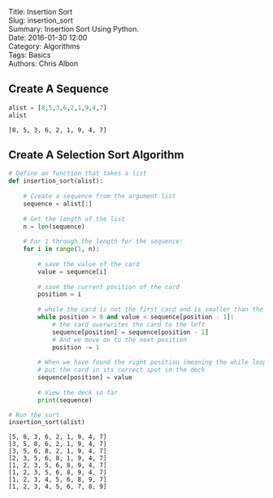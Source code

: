 Title: Insertion Sort  
Slug: insertion_sort  
Summary: Insertion Sort Using Python.  
Date: 2016-01-30 12:00  
Category: Algorithms  
Tags: Basics  
Authors: Chris Albon  

## Create A Sequence


```python
alist = [8,5,3,6,2,1,9,4,7]
alist
```




    [8, 5, 3, 6, 2, 1, 9, 4, 7]



## Create A Selection Sort Algorithm


```python
# Define an function that takes a list
def insertion_sort(alist):
    
    # Create a sequence from the argument list
    sequence = alist[:]
    
    # Get the length of the list
    n = len(sequence)
    
    # For 1 through the length for the sequence:
    for i in range(1, n):
        
        # save the value of the card
        value = sequence[i]
        
        # save the current position of the card
        position = i
        
        # while the card is not the first card and is smaller than the card to it's left:
        while position > 0 and value < sequence[position - 1]:
            # the card overwrites the card to the left
            sequence[position] = sequence[position - 1]
            # And we move on to the next position
            position -= 1
            
        # When we have found the right position (meaning the while loop is false)
        # put the card in its correct spot in the deck
        sequence[position] = value
        
        # View the deck so far
        print(sequence)
```


```python
# Run the sort
insertion_sort(alist)
```

    [5, 8, 3, 6, 2, 1, 9, 4, 7]
    [3, 5, 8, 6, 2, 1, 9, 4, 7]
    [3, 5, 6, 8, 2, 1, 9, 4, 7]
    [2, 3, 5, 6, 8, 1, 9, 4, 7]
    [1, 2, 3, 5, 6, 8, 9, 4, 7]
    [1, 2, 3, 5, 6, 8, 9, 4, 7]
    [1, 2, 3, 4, 5, 6, 8, 9, 7]
    [1, 2, 3, 4, 5, 6, 7, 8, 9]

